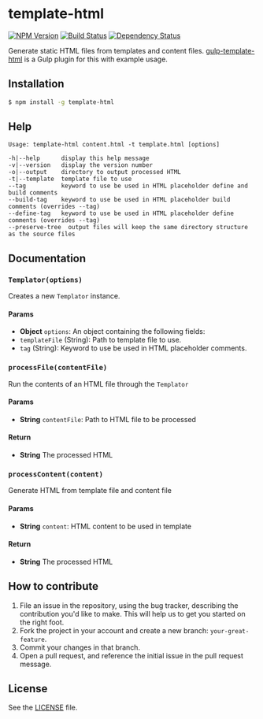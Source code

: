 # template-html

[![NPM Version](https://img.shields.io/npm/v/template-html.svg)](https://www.npmjs.com/package/template-html)
[![Build Status](https://img.shields.io/travis/grit96/template-html.svg)](https://travis-ci.org/grit96/template-html)
[![Dependency Status](https://img.shields.io/david/grit96/template-html.svg)](https://david-dm.org/grit96/template-html)

Generate static HTML files from templates and content files. [gulp-template-html](https://github.com/grit96/gulp-template-html) is a Gulp plugin for this with example usage.


## Installation
```sh
$ npm install -g template-html
```

## Help

```
Usage: template-html content.html -t template.html [options]

-h|--help      display this help message
-v|--version   display the version number
-o|--output    directory to output processed HTML
-t|--template  template file to use
--tag          keyword to use be used in HTML placeholder define and build comments
--build-tag    keyword to use be used in HTML placeholder build comments (overrides --tag)
--define-tag   keyword to use be used in HTML placeholder define comments (overrides --tag)
--preserve-tree  output files will keep the same directory structure as the source files
```

## Documentation

### `Templator(options)`
Creates a new `Templator` instance.

#### Params
- **Object** `options`: An object containing the following fields:
 - `templateFile` (String): Path to template file to use.
 - `tag` (String): Keyword to use be used in HTML placeholder comments.

### `processFile(contentFile)`
Run the contents of an HTML file through the `Templator`

#### Params
- **String** `contentFile`: Path to HTML file to be processed

#### Return
- **String** The processed HTML

### `processContent(content)`
Generate HTML from template file and content file

#### Params
- **String** `content`: HTML content to be used in template

#### Return
- **String** The processed HTML


## How to contribute

1. File an issue in the repository, using the bug tracker, describing the
   contribution you'd like to make. This will help us to get you started on the
   right foot.
2. Fork the project in your account and create a new branch:
   `your-great-feature`.
3. Commit your changes in that branch.
4. Open a pull request, and reference the initial issue in the pull request
   message.


## License
See the [LICENSE](./LICENSE) file.
